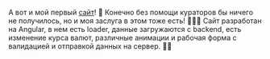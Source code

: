 А вот и мой первый [сайт](https://veronikakossareva.github.io/burgers/)! 🎉 Конечно без помощи кураторов бы ничего не получилось, но и моя заслуга в этом тоже есть! 👩‍💻😊
Сайт разработан на Angular, в нем есть loader, данные загружаются с backend, есть изменение курса валют, различные анимации и рабочая форма с валидацией и отправкой данных на сервер. 🚀😃

